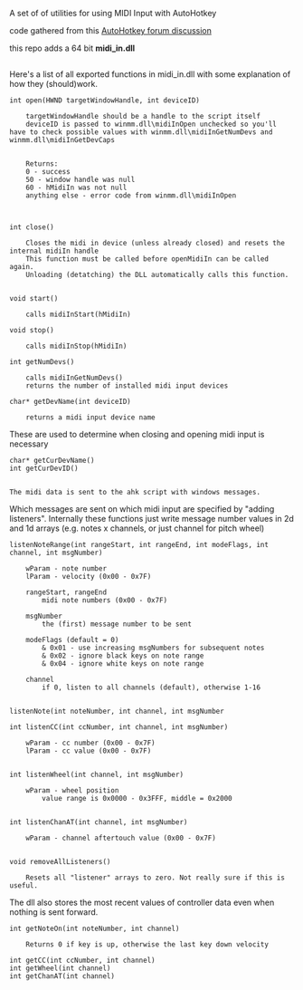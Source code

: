 A set of of utilities for using MIDI Input with AutoHotkey

code gathered from this [AutoHotkey forum discussion](http://www.autohotkey.com/board/topic/28056-midi-input-library/page-1)

this repo adds a 64 bit **midi_in.dll**

##

Here's a list of all exported functions in midi_in.dll with some explanation of how they (should)work.


	int open(HWND targetWindowHandle, int deviceID)
		
		targetWindowHandle should be a handle to the script itself
		deviceID is passed to winmm.dll\midiInOpen unchecked so you'll have to check possible values with winmm.dll\midiInGetNumDevs and winmm.dll\midiInGetDevCaps
	
	
		Returns:
		0 - success
		50 - window handle was null
		60 - hMidiIn was not null
		anything else - error code from winmm.dll\midiInOpen
	
	
	
	int close()
	
		Closes the midi in device (unless already closed) and resets the internal midiIn handle
		This function must be called before openMidiIn can be called again.
		Unloading (detatching) the DLL automatically calls this function.
	
	
	void start()
	
		calls midiInStart(hMidiIn)

	void stop()
	
		calls midiInStop(hMidiIn)

	int getNumDevs()
	
		calls midiInGetNumDevs()
		returns the number of installed midi input devices
		
	char* getDevName(int deviceID)
		
		returns a midi input device name
		

These are used to determine when closing and opening midi input is necessary

	char* getCurDevName()
	int getCurDevID()
	

	The midi data is sent to the ahk script with windows messages.
Which messages are sent on which midi input are specified by "adding listeners".
Internally these functions just write message number values in 2d and 1d arrays
(e.g. notes x channels, or just channel for pitch wheel)	

  	listenNoteRange(int rangeStart, int rangeEnd, int modeFlags, int channel, int msgNumber)
		
		wParam - note number
		lParam - velocity (0x00 - 0x7F)

		rangeStart, rangeEnd
			midi note numbers (0x00 - 0x7F)
	
		msgNumber
			the (first) message number to be sent

		modeFlags (default = 0)
			& 0x01 - use increasing msgNumbers for subsequent notes
			& 0x02 - ignore black keys on note range
			& 0x04 - ignore white keys on note range

		channel
			if 0, listen to all channels (default), otherwise 1-16
		

  	listenNote(int noteNumber, int channel, int msgNumber

	int listenCC(int ccNumber, int channel, int msgNumber)

		wParam - cc number (0x00 - 0x7F)
		lParam - cc value (0x00 - 0x7F)


	int listenWheel(int channel, int msgNumber)

		wParam - wheel position
			value range is 0x0000 - 0x3FFF, middle = 0x2000		


	int listenChanAT(int channel, int msgNumber)

		wParam - channel aftertouch value (0x00 - 0x7F)


	void removeAllListeners()

		Resets all "listener" arrays to zero. Not really sure if this is useful.
	

The dll also stores the most recent values of controller data even when nothing is sent forward.

	int getNoteOn(int noteNumber, int channel)

		Returns 0 if key is up, otherwise the last key down velocity
	
	int getCC(int ccNumber, int channel)
	int getWheel(int channel)
	int getChanAT(int channel)

	